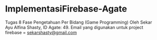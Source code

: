 # ImplementasiFirebase-Agate
Tugas 8 Fase Pengetahuan Per Bidang (Game Programming) Oleh Sekar Ayu Alfina Shasty, ID Agate: 49.
Email yang digunakan untuk project firebase = sekarshasty@gmail.com
